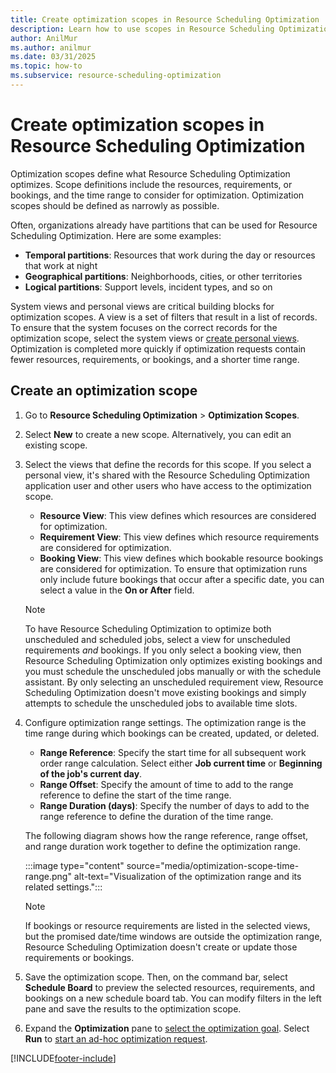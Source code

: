 ```yaml
---
title: Create optimization scopes in Resource Scheduling Optimization
description: Learn how to use scopes in Resource Scheduling Optimization for Dynamics 365 Field Service.
author: AnilMur
ms.author: anilmur
ms.date: 03/31/2025
ms.topic: how-to
ms.subservice: resource-scheduling-optimization
---
```


# Create optimization scopes in Resource Scheduling Optimization

Optimization scopes define what Resource Scheduling Optimization optimizes. Scope definitions include the resources, requirements, or bookings, and the time range to consider for optimization. Optimization scopes should be defined as narrowly as possible.

Often, organizations already have partitions that can be used for Resource Scheduling Optimization. Here are some examples:

- **Temporal partitions**: Resources that work during the day or resources that work at night
- **Geographical partitions**: Neighborhoods, cities, or other territories
- **Logical partitions**: Support levels, incident types, and so on

System views and personal views are critical building blocks for optimization scopes. A view is a set of filters that result in a list of records. To ensure that the system focuses on the correct records for the optimization scope, select the system views or [create personal views](/power-apps/user/grid-filters-advanced). Optimization is completed more quickly if optimization requests contain fewer resources, requirements, or bookings, and a shorter time range.

## Create an optimization scope

1. Go to **Resource Scheduling Optimization** > **Optimization Scopes**.

1. Select **New** to create a new scope. Alternatively, you can edit an existing scope.

1. Select the views that define the records for this scope. If you select a personal view, it's shared with the Resource Scheduling Optimization application user and other users who have access to the optimization scope.

    - **Resource View**: This view defines which resources are considered for optimization.
    - **Requirement View**: This view defines which resource requirements are considered for optimization.
    - **Booking View**: This view defines which bookable resource bookings are considered for optimization. To ensure that optimization runs only include future bookings that occur after a specific date, you can select a value in the **On or After** field.

    > [!NOTE]
    > To have Resource Scheduling Optimization to optimize both unscheduled and scheduled jobs, select a view for unscheduled requirements *and* bookings. If you only select a booking view, then Resource Scheduling Optimization only optimizes existing bookings and you must schedule the unscheduled jobs manually or with the schedule assistant. By only selecting an unscheduled requirement view, Resource Scheduling Optimization doesn't move existing bookings and simply attempts to schedule the unscheduled jobs to available time slots.

1. Configure optimization range settings. The optimization range is the time range during which bookings can be created, updated, or deleted.

    - **Range Reference**: Specify the start time for all subsequent work order range calculation. Select either **Job current time** or **Beginning of the job's current day**.
    - **Range Offset**: Specify the amount of time to add to the range reference to define the start of the time range.
    - **Range Duration (days)**: Specify the number of days to add to the range reference to define the duration of the time range.

    The following diagram shows how the range reference, range offset, and range duration work together to define the optimization range.

    :::image type="content" source="media/optimization-scope-time-range.png" alt-text="Visualization of the optimization range and its related settings.":::

    > [!NOTE]
    > If bookings or resource requirements are listed in the selected views, but the promised date/time windows are outside the optimization range, Resource Scheduling Optimization doesn't create or update those requirements or bookings.

1. Save the optimization scope. Then, on the command bar, select **Schedule Board** to preview the selected resources, requirements, and bookings on a new schedule board tab. You can modify filters in the left pane and save the results to the optimization scope.

1. Expand the **Optimization** pane to [select the optimization goal](rso-optimization-goal.md). Select **Run** to [start an ad-hoc optimization request](rso-schedule-optimization.md).

[!INCLUDE[footer-include](../includes/footer-banner.md)]
